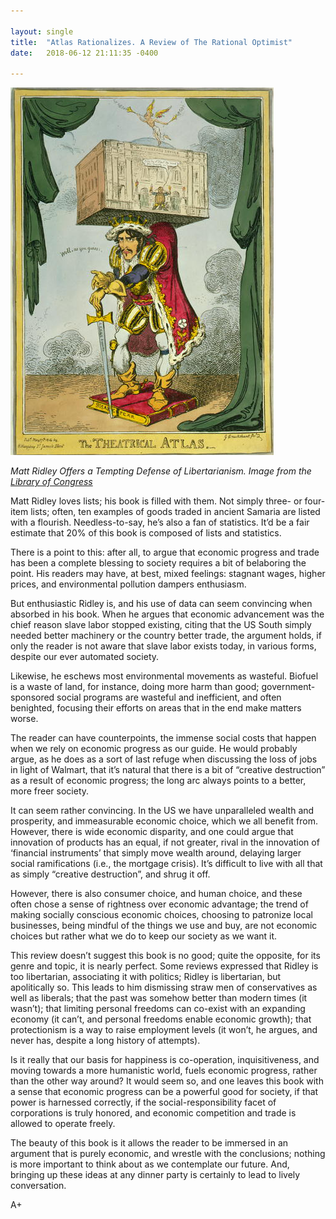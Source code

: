 ```yaml
---

layout: single
title:  "Atlas Rationalizes. A Review of The Rational Optimist"
date:   2018-06-12 21:11:35 -0400

---
```


<img src="../assets/img/atlas.png" />

*Matt Ridley Offers a Tempting Defense of Libertarianism.*
*Image from the <a href="http://www.loc.gov/pictures/resource/cph.3g05035/">Library of Congress</a>*

Matt Ridley loves lists; his book is filled with them. Not simply three- or four-item lists; often, ten examples of goods traded in ancient Samaria are listed with a flourish. Needless-to-say, he’s also a fan of statistics. It’d be a fair estimate that 20% of this book is composed of lists and statistics.

There is a point to this: after all, to argue that economic progress and trade has been a complete blessing to society requires a bit of belaboring the point. His readers may have, at best, mixed feelings: stagnant wages, higher prices, and environmental pollution dampers enthusiasm.

But enthusiastic Ridley is, and his use of data can seem convincing when absorbed in his book. When he argues that economic advancement was the chief reason slave labor stopped existing, citing that the US South simply needed better machinery or the country better trade, the argument holds, if only the reader is not aware that slave labor exists today, in various forms, despite our ever automated society.

Likewise, he eschews most environmental movements as wasteful. Biofuel is a waste of land, for instance, doing more harm than good; government-sponsored social programs are wasteful and inefficient, and often benighted, focusing their efforts on areas that in the end make matters worse.

The reader can have counterpoints, the immense social costs that happen when we rely on economic progress as our guide. He would probably argue, as he does as a sort of last refuge when discussing the loss of jobs in light of Walmart, that it’s natural that there is a bit of “creative destruction” as a result of economic progress; the long arc always points to a better, more freer society.

It can seem rather convincing. In the US we have unparalleled wealth and prosperity, and immeasurable economic choice, which we all benefit from. However, there is wide economic disparity, and one could argue that innovation of products has an equal, if not greater, rival in the innovation of ‘financial instruments’ that simply move wealth around, delaying larger social ramifications (i.e., the mortgage crisis). It’s difficult to live with all that as simply “creative destruction”, and shrug it off.

However, there is also consumer choice, and human choice, and these often chose a sense of rightness over economic advantage; the trend of making socially conscious economic choices, choosing to patronize local businesses, being mindful of the things we use and buy, are not economic choices but rather what we do to keep our society as we want it.

This review doesn’t suggest this book is no good; quite the opposite, for its genre and topic, it is nearly perfect. Some reviews expressed that Ridley is too libertarian, associating it with politics; Ridley is libertarian, but apolitically so. This leads to him dismissing straw men of conservatives as well as liberals; that the past was somehow better than modern times (it wasn’t); that limiting personal freedoms can co-exist with an expanding economy (it can’t, and personal freedoms enable economic growth); that protectionism is a way to raise employment levels (it won’t, he argues, and never has, despite a long history of attempts).

Is it really that our basis for happiness is co-operation, inquisitiveness, and moving towards a more humanistic world, fuels economic progress, rather than the other way around? It would seem so, and one leaves this book with a sense that economic progress can be a powerful good for society, if that power is harnessed correctly, if the social-responsibility facet of corporations is truly honored, and economic competition and trade is allowed to operate freely.

The beauty of this book is it allows the reader to be immersed in an argument that is purely economic, and wrestle with the conclusions; nothing is more important to think about as we contemplate our future.  And, bringing up these ideas at any dinner party is certainly to lead to lively conversation.

A+
